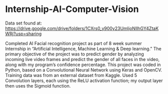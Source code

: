 # Internship-AI-Computer-Vision
Data set found at:
https://drive.google.com/drive/folders/1CXrs0_y900y23UmIjoNIlhGY4ZtaKWRj?usp=sharing

Completed AI Facial recognition project as part of 8 week summer Internship in “Artificial Intelligence, Machine Learning & Deep learning.” The primary objective of the project was to predict gender by analyzing incoming live video frames and predict the gender of all faces in the video, along with my program’s confidence percentage. This project was coded in Python, based on a Convolutional Neural Network using Keras and OpenCV. Training data was from an external dataset from Kaggle. Used 5 Convolution layers, each using the ReLU activation function; my output layer then uses the Sigmoid function.
